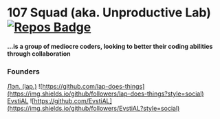 
# 107 Squad (aka. Unproductive Lab) [![Repos Badge](https://badges.pufler.dev/repos/Unproductive-Lab)](https://badges.pufler.dev) 
**...is a group of mediocre coders, looking to better their coding abilities through collaboration**
### Founders
 [Лэп. (lap.)](https://github.com/lap-does-things) ![https://github.com/lap-does-things](https://img.shields.io/github/followers/lap-does-things?style=social) 
[EvstiAL](https://github.com/EvstiAL)
 ![https://github.com/EvstiAL](https://img.shields.io/github/followers/EvstiAL?style=social)


